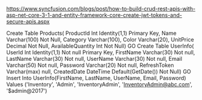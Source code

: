 ﻿https://www.syncfusion.com/blogs/post/how-to-build-crud-rest-apis-with-asp-net-core-3-1-and-entity-framework-core-create-jwt-tokens-and-secure-apis.aspx

Create Table Products(
ProductId Int Identity(1,1) Primary Key,
Name Varchar(100) Not Null,
Category Varchar(100),
Color Varchar(20),
UnitPrice Decimal Not Null,
AvailableQuantity Int Not Null)
GO
Create Table UserInfo(
UserId Int Identity(1,1) Not null Primary Key,
FirstName Varchar(30) Not null,
LastName Varchar(30) Not null,
UserName Varchar(30) Not null,
Email Varchar(50) Not null,
Password Varchar(20) Not null,
RefreshToken Varchar(max) null,
CreatedDate DateTime Default(GetDate()) Not Null)
GO
Insert Into UserInfo(FirstName, LastName, UserName, Email, Password) 
Values ('Inventory', 'Admin', 'InventoryAdmin', 'InventoryAdmin@abc.com', '$admin@2017')